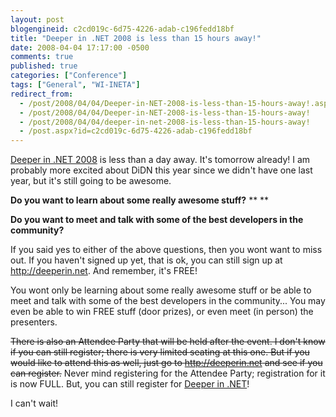 ```yaml
---
layout: post
blogengineid: c2cd019c-6d75-4226-adab-c196fedd18bf
title: "Deeper in .NET 2008 is less than 15 hours away!"
date: 2008-04-04 17:17:00 -0500
comments: true
published: true
categories: ["Conference"]
tags: ["General", "WI-INETA"]
redirect_from: 
  - /post/2008/04/04/Deeper-in-NET-2008-is-less-than-15-hours-away!.aspx
  - /post/2008/04/04/Deeper-in-NET-2008-is-less-than-15-hours-away!
  - /post/2008/04/04/deeper-in-net-2008-is-less-than-15-hours-away!
  - /post.aspx?id=c2cd019c-6d75-4226-adab-c196fedd18bf
---
```

<!-- more -->


<a href="http://deeperin.net" title="Deeper in .NET 2008 by the Wisconsin .NET Users Group">Deeper in .NET 2008</a> is less than a day away. It&#39;s tomorrow already! I am probably more excited about DiDN this year since we didn&#39;t have one last year, but it&#39;s still going to be awesome. 



**Do you want to learn about some really awesome stuff?** ** ** 



**Do you want to meet and talk with some of the best developers in the community?** 



If you said yes to either of the above questions, then you wont want to miss out. If you haven&#39;t signed up yet, that is ok, you can still sign up at <a href="http://deeperin.net/">http://deeperin.net</a>. And remember, it&#39;s FREE! 



You wont only be learning about some really awesome stuff or be able to meet and talk with some of the best developers in the community... You may even be able to win FREE stuff (door prizes), or even meet (in person) the presenters. 



<strike>There is also an Attendee Party that will be held after the event. I don&#39;t know if you can still register; there is very limited seating at this one. But if you would like to attend this as well, just go to </strike><a href="http://deeperin.net/"><strike>http://deeperin.net</strike></a><strike> and see if you can register.</strike> Never mind registering for the Attendee Party; registration for it is now FULL. But, you can still register for <a href="http://deeperin.net">Deeper in .NET</a>!



I can&#39;t wait! 

